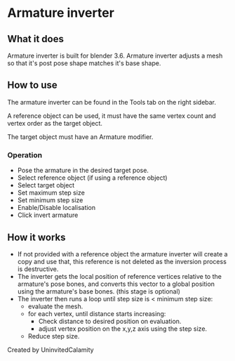 # Armature inverter
## What it does
Armature inverter is built for blender 3.6.
Armature inverter adjusts a mesh so that it's post pose shape matches it's base shape.

## How to use
The armature inverter can be found in the Tools tab on the right sidebar.

A reference object can be used, it must have the same vertex count and vertex order as the target object.

The target object must have an Armature modifier.

### Operation
- Pose the armature in the desired target pose.
- Select reference object (if using a reference object)
- Select target object
- Set maximum step size
- Set minimum step size
- Enable/Disable localisation
- Click invert armature

## How it works

- If not provided with a reference object the armature inverter will create a copy and use that, this reference is not deleted as the inversion process is destructive.
- The inverter gets the local position of reference vertices relative to the armature's pose bones, and converts this vector to a global position using the armature's base bones. (this stage is optional)
- The inverter then runs a loop until step size is < minimum step size:
    - evaluate the mesh. 
    - for each vertex, until distance starts increasing:  
        - Check distance to desired position on evaluation.
        - adjust vertex position on the x,y,z axis using the step size.
    - Reduce step size.

Created by UninvitedCalamity
